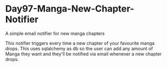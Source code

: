 # Day97-Manga-New-Chapter-Notifier
A simple email notifier for new manga chapters

This notifier triggers every time a new chapter of your favourite manga drops. 
This uses sqlalchemy as db so the user can add any amount of Manga they want and they'll be notified via email whenever a new chapter drops.
